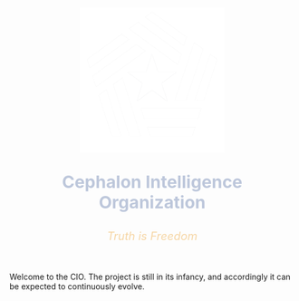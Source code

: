 #
<p align="center">
<img src="assets/CIO.png" width="256" height="256">
</p>

<p style="text-align: center; font-weight: bold; font-size: 30px; color:#bdc7db; ">Cephalon Intelligence Organization</p>
<p style="text-align: center; font-size: 20px; color:#F6D6A5"><i>Truth is Freedom</i></p>
<br>

Welcome to the CIO. The project is still in its infancy, and accordingly it can be expected to continuously evolve.
